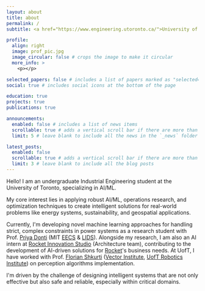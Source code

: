 ```yaml
---
layout: about
title: about
permalink: /
subtitle: <a href="https://www.engineering.utoronto.ca/">University of Toronto</a>. 

profile:
  align: right
  image: prof_pic.jpg
  image_circular: false # crops the image to make it circular
  more_info: >
    <p></p>

selected_papers: false # includes a list of papers marked as "selected={true}"
social: true # includes social icons at the bottom of the page

education: true
projects: true
publications: true

announcements:
  enabled: false # includes a list of news items
  scrollable: true # adds a vertical scroll bar if there are more than 3 news items
  limit: 5 # leave blank to include all the news in the `_news` folder

latest_posts:
  enabled: false
  scrollable: true # adds a vertical scroll bar if there are more than 3 new posts items
  limit: 3 # leave blank to include all the blog posts
---
```


Hello! I am an undergraduate Industrial Engineering student at the University of Toronto, specializing in AI/ML.

My core interest lies in applying robust AI/ML, operations research, and optimization techniques to create intelligent solutions for real-world problems like energy systems, sustainability, and geospatial applications.

Currently, I'm developing novel machine learning approaches for handling strict, complex constraints in power systems as a research student with Prof. <a href="https://priyadonti.com/">Priya Donti</a> (MIT <a href="https://www.eecs.mit.edu/">EECS</a> & <a href="https://lids.mit.edu/">LIDS</a>). Alongside my research, I am also an AI intern at <a href="https://rocketinnovationstudio.ca/">Rocket Innovation Studio</a> (Architecture team), contributing to the development of AI-driven solutions for <a href="https://rocketmortgage.ca/">Rocket</a>'s business needs. At UofT, I have worked with Prof. <a href="https://www.cs.toronto.edu/~florian/">Florian Shkurti</a> (<a href="https://vectorinstitute.ai/">Vector Institute</a>, <a href="https://robotics.utoronto.ca/">UofT Robotics Institute</a>) on perception algorithms implementation.

I'm driven by the challenge of designing intelligent systems that are not only effective but also safe and reliable, especially within critical domains.